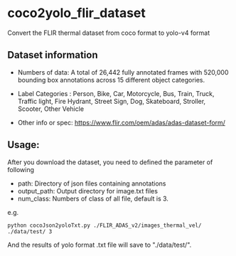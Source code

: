 # coco2yolo_flir_dataset
Convert the FLIR thermal dataset from coco format to yolo-v4 format

## Dataset information
* Numbers of data:
  A total of 26,442 fully annotated frames with 520,000 bounding box annotations across 15 different object categories.

* Label Categories :
  Person, Bike, Car, Motorcycle, Bus, Train, Truck, Traffic light, Fire Hydrant, Street Sign, Dog, Skateboard, Stroller, Scooter, Other Vehicle

* Other info or spec: https://www.flir.com/oem/adas/adas-dataset-form/

## Usage:
After you download the dataset, you need to defined the parameter of following
* path: Directory of json files containing annotations
* output_path: Output directory for image.txt files
* num_class: Numbers of class of all file, default is 3.

e.g.
```
python cocoJson2yoloTxt.py ./FLIR_ADAS_v2/images_thermal_vel/ ./data/test/ 3
```
And the results of yolo format .txt file will save to  "./data/test/".
